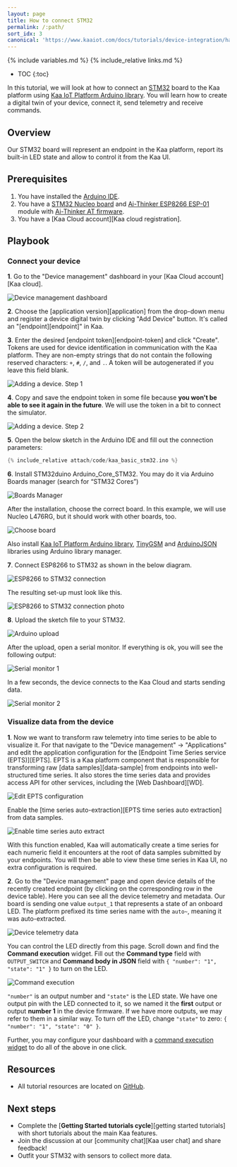 ```yaml
---
layout: page
title: How to connect STM32
permalink: /:path/
sort_idx: 3
canonical: 'https://www.kaaiot.com/docs/tutorials/device-integration/hardware-guides/connect-stm32-to-kaa-platform'
---
```


{% include variables.md %}
{% include_relative links.md %}

* TOC
{:toc}

In this tutorial, we will look at how to connect an [STM32][STM32] board to the Kaa platform using [Kaa IoT Platform Arduino library][Kaa IoT Platform Arduino library]. 
You will learn how to create a digital twin of your device, connect it, send telemetry and receive commands.


## Overview

Our STM32 board will represent an endpoint in the Kaa platform, report its built-in LED state and allow to control it from the Kaa UI.


## Prerequisites

1. You have installed the [Arduino IDE][arduino-ide].
2. You have a [STM32 Nucleo board](https://www.st.com/en/evaluation-tools/stm32-nucleo-boards.html) and [Ai-Thinker ESP8266 ESP-01](http://wiki.ai-thinker.com/_media/esp8266/esp8266_series_modules_user_manual_v1.1.pdf) module with [Ai-Thinker AT firmware](https://github.com/Edragon/esp_firmware/tree/master/Firmware/AT-other/AI-THINKER/At_firmware_bin1.54).
3. You have a [Kaa Cloud account][Kaa cloud registration].


## Playbook


### Connect your device

**1**. Go to the "Device management" dashboard in your [Kaa Cloud account][Kaa cloud].

![Device management dashboard](attach/img/empty-device-management-dashboard.png)

**2**. Choose the [application version][application] from the drop-down menu and register a device digital twin by clicking "Add Device" button.
It's called an "[endpoint][endpoint]" in Kaa.

**3**. Enter the desired [endpoint token][endpoint-token] and click "Create".
Tokens are used for device identification in communication with the Kaa platform.
They are non-empty strings that do not contain the following reserved characters: `+`, `#`, `/`, and `.`.
A token will be autogenerated if you leave this field blank.

![Adding a device. Step 1](attach/img/add-device-1.png)

**4**. Copy and save the endpoint token in some file because **you won't be able to see it again in the future**.
We will use the token in a bit to connect the simulator.

![Adding a device. Step 2](attach/img/add-device-2.png)

**5**. Open the below sketch in the Arduino IDE and fill out the connection parameters:

```c++
{% include_relative attach/code/kaa_basic_stm32.ino %}
```

**6**. Install STM32duino Arduino_Core_STM32.
You may do it via Arduino Boards manager (search for “STM32 Cores”)

![Boards Manager](attach/img/boards-manager.png)

After the installation, choose the correct board.
In this example, we will use Nucleo L476RG, but it should work with other boards, too.

![Choose board](attach/img/choose-board.png)

Also install [Kaa IoT Platform Arduino library](https://github.com/kaaproject/kaa-arduino-sdk), [TinyGSM](https://github.com/vshymanskyy/TinyGSM) and [ArduinoJSON](https://github.com/bblanchon/ArduinoJson) libraries using Arduino library manager.

**7**. Connect ESP8266 to STM32 as shown in the below diagram.

![ESP8266 to STM32 connection](attach/img/stm32-nucleo-esp8266-connection.png)

The resulting set-up must look like this.

![ESP8266 to STM32 connection photo](attach/img/stm32-nucleo-esp8266-connection-photo.jpg)

**8**. Upload the sketch file to your STM32.

![Arduino upload](attach/img/arduino-upload-img.png)

After the upload, open a serial monitor.
If everything is ok, you will see the following output:

![Serial monitor 1](attach/img/serial-monitor-1-img.png)

In a few seconds, the device connects to the Kaa Cloud and starts sending data.
 
![Serial monitor 2](attach/img/serial-monitor-2-img.png)


### Visualize data from the device

**1**. Now we want to transform raw telemetry into time series to be able to visualize it. 
For that navigate to the "Device management" -> "Applications" and edit the application configuration for the [Endpoint Time Series service (EPTS)][EPTS].
EPTS is a Kaa platform component that is responsible for transforming raw [data samples][data-sample] from endpoints into well-structured time series.
It also stores the time series data and provides access API for other services, including the [Web Dashboard][WD].

![Edit EPTS configuration](attach/img/epts-application-config.png)

Enable the [time series auto-extraction][EPTS time series auto extraction] from data samples.

![Enable time series auto extract](attach/img/epts-autoextract-config.png)

With this function enabled, Kaa will automatically create a time series for each numeric field it encounters at the root of data samples submitted by your endpoints.
You will then be able to view these time series in Kaa UI, no extra configuration is required.

**2**. Go to the "Device management" page and open device details of the recently created endpoint (by clicking on the corresponding row in the device table).
Here you can see all the device telemetry and metadata. 
Our board is sending one value `output_1` that represents a state of an onboard LED.
The platform prefixed its time series name with the `auto~`, meaning it was auto-extracted.

![Device telemetry data](attach/img/device-telemetry-data-img.png)

You can control the LED directly from this page.
Scroll down and find the **Command execution** widget.
Fill out the **Command type** field with `OUTPUT_SWITCH` and **Command body in JSON** field with `{ "number": "1", "state": "1" }` to turn on the LED.

![Command execution](attach/img/command-execution-img.png)

`"number"` is an output number and `"state"` is the LED state.
We have one output pin with the LED connected to it, so we named it the **first** output or output **number 1** in the device firmware. 
If we have more outputs, we may refer to them in a similar way.
To turn off the LED, change `"state"` to zero: `{ "number": "1", "state": "0" }`.

Further, you may configure your dashboard with a [command execution widget]({{wd_url}}Widgets/#command-execution) to do all of the above in one click.


## Resources

* All tutorial resources are located on [GitHub][code url].


## Next steps

- Complete the [**Getting Started tutorials cycle**][getting started tutorials] with short tutorials about the main Kaa features.
- Join the discussion at our [community chat][Kaa user chat] and share feedback!
- Outfit your STM32 with sensors to collect more data.


[code url]: https://github.com/kaaproject/kaa/tree/master/doc/Tutorials/device-integration/hardware-guides/connect-stm32-to-kaa-platform/attach/code
[Kaa IoT Platform Arduino library]: https://github.com/kaaproject/kaa-arduino-sdk
[arduino-ide]: https://www.arduino.cc/en/Main/Software
[STM32]: https://en.wikipedia.org/wiki/STM32
